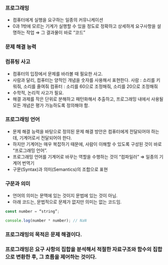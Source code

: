 ### 프로그래밍

- 컴퓨터에게 실행을 요구하는 일종의 커뮤니케이션
- 0과 1밖에 모르는 기계가 실행할 수 있을 정도로 정확하고 상세하게 요구사항을 설명하는 작업
  ⇒ 그 결과물이 바로 “코드”

### 문제 해결 능력

### 컴퓨팅 사고

- 컴퓨터의 입장에서 문제를 바라볼 때 필요한 사고.
- 사람과 달리, 컴퓨터는 양적인 개념을 숫자를 사용해서 표현한다.
  사람 : 소리를 키워줘, 소리를 줄여줘
  컴퓨터 : 소리를 60으로 조정해줘, 소리를 20으로 조정해줘
- 수학적, 논리적 사고가 필요.
- 해결 과제를 작은 단위로 분해하고 패턴화해서 추출하고, 프로그래밍 내에서 사용될 모든 개념은 평가 가능하도록 정의해야 함.

### 프로그래밍 언어

- 문제 해결 능력을 바탕으로 정의된 문제 해결 방안은 컴퓨터에게 전달되어야 하는데, 기계어로서 전달되어야 한다.
- 하지만 기계어는 매우 복잡하기 때문에, 사람이 이해할 수 있도록 구성된 것이 바로 “프로그래밍 언어”.
- 프로그래밍 언어를 기계어로 바꾸는 역할을 수행하는 것이 “컴파일러” ⇒ 일종의 기계어 번역기
- 구문(Syntax)과 의미(Semantics)의 조합으로 표현

### 구문과 의미

- 언어의 의미는 문맥에 있는 것이지 문법에 있는 것이 아님.
- 아래 코드는, 문법적으로 문제가 없지만 의미는 없는 코드임.

```jsx
const number = “string”;

console.log(number * number); // NaN
```

### 프로그래밍의 목적은 문제 해결이다.

### 프로그래밍은 요구 사항의 집합을 분석해서 적절한 자료구조와 함수의 집합으로 변환한 후, 그 흐름을 제어하는 것이다.
